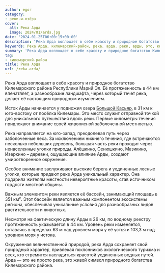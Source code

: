 ```yaml
---
author: egor
category:
- реки-и-озёра
cover:
  alt: Река Арда
  image: 2024/01/arda.jpg
date: '2024-01-25T06:00:15+00:00'
description: 'Река Арда воплощает в себе красоту и природное богатство Килемарского района Республики Марий Эл. Её протяженность в 44 км впечатляет, а разнообразие...'
keywords: Река Арда, килемарский-район, река, арда, реки, арды, это, килемарского, района, протяженность, юго, течения, внимание, уголки, характер, важным, является
summary: 'Река Арда воплощает в себе красоту и природное богатство Килемарского района Республики Марий Эл. Её протяженность в 44 км впечатляет, а разнообразие...'
tag:
- килемарский-район
title: Река Арда
url: /reka-arda/
---
```


Река Арда воплощает в себе красоту и природное богатство Килемарского района Республики Марий Эл. Её протяженность в 44 км впечатляет, а разнообразие ландшафта, через который течет река, делает её настоящим природным изумлением.

Исток Арды начинается у подножия озера [Большой Касьяр](/karasyar/), в 31 км к юго-востоку от посёлка Килемары. Это место служит отправной точкой для уникального путешествия вдоль реки. Первые километры течения привлекают внимание своей живописной заболоченной местностью.

Река направляется на юго-запад, преодолевая путь через заболоченные леса. За исключением нижнего течения, где встречаются несколько небольших деревень, большая часть реки проходит через ненаселенные уголки природы. Алёшкино, Сенюшкино, Мазикино, Изеркино – деревни, ощущающие влияние Арды, создают умиротворенное окружение.

Особое внимание заслуживают высокие берега и уединенные лесные уголки, которые придают реке Арда уникальный характер. Она подарила жителям местности невероятные красоты, став источником гордости местной общины.

Важным элементом реки является её бассейн, занимающий площадь в 351 км². Этот бассейн является важным компонентом экосистемы региона, обеспечивая уникальные условия для разнообразных видов растительности и животных.

Несмотря на фактическую длину Арды в 26 км, по водному реестру протяженность указывается в 44 км. Уровень реки изменяется, оставаясь в пределах 63 м над уровнем моря у её устья и 103,3 м над уровнем моря у истока.

Окруженная величественной природой, река Арда сохраняет свой природный характер, привлекая поклонников экологического туризма и всех, кто стремится насладиться красотой уединенных водных путей. Арда — это не просто река, это живой символ природного богатства Килемарского района.